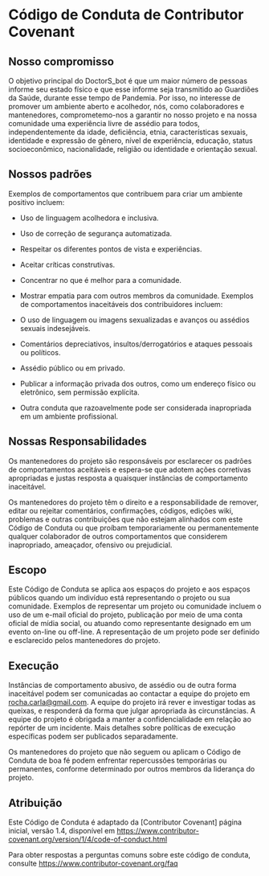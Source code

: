 # Código de Conduta de Contributor Covenant

## Nosso compromisso
O objetivo principal do DoctorS_bot é que um maior número de pessoas informe seu estado físico e que esse informe seja transmitido ao Guardiões da Saúde, durante esse tempo de Pandemia. Por isso, no interesse de promover um ambiente aberto e acolhedor, nós, como colaboradores e mantenedores, comprometemo-nos a garantir no nosso projeto e na nossa comunidade uma experiência livre de assédio para todos, independentemente da idade, deficiência, etnia, características sexuais, identidade e expressão de gênero, nível de experiência, educação, status socioeconômico, nacionalidade, religião ou identidade e orientação sexual.

## Nossos padrões
Exemplos de comportamentos que contribuem para criar um ambiente positivo incluem:

* Uso de linguagem acolhedora e inclusiva.
* Uso de correção de segurança automatizada.
* Respeitar os diferentes pontos de vista e experiências.
* Aceitar críticas construtivas.
* Concentrar no que é melhor para a comunidade.
* Mostrar empatia para com outros membros da comunidade.
Exemplos de comportamentos inaceitáveis dos contribuidores incluem:

* O uso de linguagem ou imagens sexualizadas e avanços ou assédios sexuais indesejáveis.
* Comentários depreciativos, insultos/derrogatórios e ataques pessoais ou políticos.
* Assédio público ou em privado.
* Publicar a informação privada dos outros, como um endereço físico ou eletrônico, sem permissão explícita.
* Outra conduta que razoavelmente pode ser considerada inapropriada em um ambiente profissional.
## Nossas Responsabilidades
Os mantenedores do projeto são responsáveis por esclarecer os padrões de comportamentos aceitáveis e espera-se que adotem ações corretivas apropriadas e justas resposta a quaisquer instâncias de comportamento inaceitável.

Os mantenedores do projeto têm o direito e a responsabilidade de remover, editar ou rejeitar comentários, confirmações, códigos, edições wiki, problemas e outras contribuições que não estejam alinhados com este Código de Conduta ou que proíbam temporariamente ou permanentemente qualquer colaborador de outros comportamentos que considerem inapropriado, ameaçador, ofensivo ou prejudicial.

## Escopo
Este Código de Conduta se aplica aos espaços do projeto e aos espaços públicos quando um indivíduo está representando o projeto ou sua comunidade. Exemplos de representar um projeto ou comunidade incluem o uso de um e-mail oficial do projeto, publicação por meio de uma conta oficial de mídia social, ou atuando como representante designado em um evento on-line ou off-line. A representação de um projeto pode ser definido e esclarecido pelos mantenedores do projeto.

## Execução
Instâncias de comportamento abusivo, de assédio ou de outra forma inaceitável podem ser comunicadas ao contactar a equipe do projeto em rocha.carla@gmail.com. A equipe do projeto irá rever e investigar todas as queixas, e responderá da forma que julgar apropriada às circunstâncias. A equipe do projeto é obrigada a manter a confidencialidade em relação ao repórter de um incidente. Mais detalhes sobre políticas de execução específicas podem ser publicados separadamente.

Os mantenedores do projeto que não seguem ou aplicam o Código de Conduta de boa fé podem enfrentar repercussões temporárias ou permanentes, conforme determinado por outros membros da liderança do projeto.

## Atribuição
Este Código de Conduta é adaptado da [Contributor Covenant] página inicial, versão 1.4, disponível em https://www.contributor-covenant.org/version/1/4/code-of-conduct.html

Para obter respostas a perguntas comuns sobre este código de conduta, consulte https://www.contributor-covenant.org/faq
